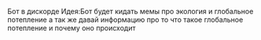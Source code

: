Бот в дискорде
Идея:Бот будет кидать мемы про экология и глобальное потепление а так же давай информацию про то что такое глобальное потепление и почему оно происходит
